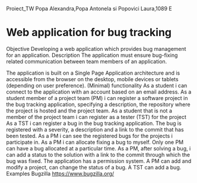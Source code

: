Proiect_TW Popa Alexandra,Popa Antonela si Popovici Laura,1089 E

# Web application for bug tracking

Objective
Developing a web application which provides bug management for an application.
Description
The application must ensure bug-fixing related communication between team members of an application.

The application is built on a Single Page Application architecture and is accessible from the browser on the desktop, mobile devices or tablets (depending on user preference).
(Minimal) functionality
As a student i can connect to the application with an account based on an email address.
As a student member of a project team (PM) i can register a software project in the bug tracking application, specifying a description, the repository where the project is hosted and the project team.
As a student that is not a member of the project team i can register as a tester (TST) for the project
As a TST i can register a bug in the bug tracking application. The bug is registered with a severity, a description and a link to the commit that has been tested.
As a PM i can see the registered bugs for the projects i participate in.
As a PM i can allocate fixing a bug to myself. Only one PM can have a bug allocated at a particular time.
As a PM, after solving a bug, i can add a status to the solution with a link to the commit through which the bug was fixed.
The application has  a permission system. A PM can add and modify a project, can change the status of a bug. A TST can add a bug.
Examples
Bugzilla
https://www.bugzilla.org/
